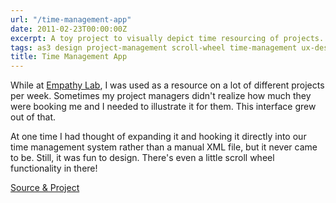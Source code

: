 ```yaml
---
url: "/time-management-app"
date: 2011-02-23T00:00:00Z
excerpt: A toy project to visually depict time resourcing of projects.
tags: as3 design project-management scroll-wheel time-management ux-design
title: Time Management App
---
```


<amp-img width="446" height="421" layout="responsive" src="//labs.tomasino.org/assets/images/timemanagement.jpg" alt="Time Management"></amp-img>

While at [Empathy Lab][], I was used as a resource on a lot of different
projects per week. Sometimes my project managers didn't realize how much
they were booking me and I needed to illustrate it for them. This
interface grew out of that.

At one time I had thought of expanding it and hooking it directly into
our time management system rather than a manual XML file, but it never
came to be. Still, it was fun to design. There's even a little scroll
wheel functionality in there!

[Source & Project][]

  [Empathy Lab]: //www.empathylab.com "Empathy Lab"
  [Source & Project]: //github.com/jamestomasino/timemanagement/
    "Source & Project"
